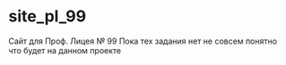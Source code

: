 # site_pl_99

Сайт для Проф. Лицея № 99 
Пока тех задания нет не совсем понятно что будет на данном проекте

